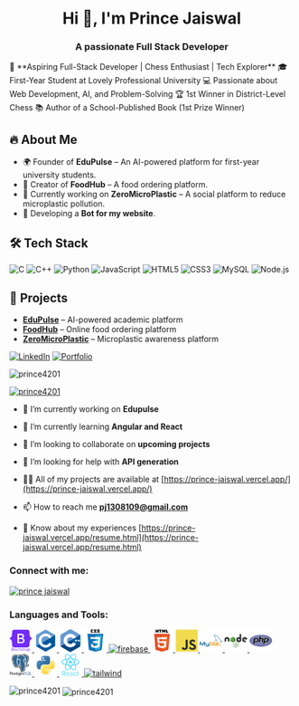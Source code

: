 <h1 align="center">Hi 👋, I'm Prince Jaiswal</h1>
<h3 align="center">A passionate Full Stack Developer</h3>
🚀 **Aspiring Full-Stack Developer | Chess Enthusiast | Tech Explorer**  
🎓 First-Year Student at Lovely Professional University  
💻 Passionate about Web Development, AI, and Problem-Solving  
🏆 1st Winner in District-Level Chess  
📚 Author of a School-Published Book (1st Prize Winner)  

## 🔥 About Me
- 🌍 Founder of **EduPulse** – An AI-powered platform for first-year university students.
- 🍔 Creator of **FoodHub** – A food ordering platform.
- 🌱 Currently working on **ZeroMicroPlastic** – A social platform to reduce microplastic pollution.
- 🤖 Developing a **Bot for my website**.

## 🛠️ Tech Stack
![C](https://img.shields.io/badge/C-00599C?style=for-the-badge&logo=c&logoColor=white)
![C++](https://img.shields.io/badge/C%2B%2B-00599C?style=for-the-badge&logo=c%2B%2B&logoColor=white)
![Python](https://img.shields.io/badge/Python-3776AB?style=for-the-badge&logo=python&logoColor=white)
![JavaScript](https://img.shields.io/badge/JavaScript-F7DF1E?style=for-the-badge&logo=javascript&logoColor=black)
![HTML5](https://img.shields.io/badge/HTML5-E34F26?style=for-the-badge&logo=html5&logoColor=white)
![CSS3](https://img.shields.io/badge/CSS3-1572B6?style=for-the-badge&logo=css3&logoColor=white)
![MySQL](https://img.shields.io/badge/MySQL-4479A1?style=for-the-badge&logo=mysql&logoColor=white)
![Node.js](https://img.shields.io/badge/Node.js-339933?style=for-the-badge&logo=nodedotjs&logoColor=white)

## 🚀 Projects
- **[EduPulse](https://github.com/your-username/edupulse)** – AI-powered academic platform
- **[FoodHub](https://github.com/your-username/foodhub)** – Online food ordering platform
- **[ZeroMicroPlastic](https://github.com/your-username/zeromicroplastic)** – Microplastic awareness platform


[![LinkedIn](https://img.shields.io/badge/LinkedIn-blue?style=for-the-badge&logo=linkedin)](https://linkedin.com/in/yourprofile)
[![Portfolio](https://img.shields.io/badge/Portfolio-000?style=for-the-badge&logo=vercel)](https://prince-jaiswal.vercel.app/)


<p align="left"> <img src="https://komarev.com/ghpvc/?username=prince4201&label=Profile%20views&color=0e75b6&style=flat" alt="prince4201" /> </p>

<p align="left"> <a href="https://github.com/ryo-ma/github-profile-trophy"><img src="https://github-profile-trophy.vercel.app/?username=prince4201" alt="prince4201" /></a> </p>

- 🔭 I’m currently working on **Edupulse**

- 🌱 I’m currently learning **Angular and React**

- 👯 I’m looking to collaborate on **upcoming projects**

- 🤝 I’m looking for help with **API generation**

- 👨‍💻 All of my projects are available at [https://prince-jaiswal.vercel.app/](https://prince-jaiswal.vercel.app/)

- 📫 How to reach me **pj1308109@gmail.com**

- 📄 Know about my experiences [https://prince-jaiswal.vercel.app/resume.html](https://prince-jaiswal.vercel.app/resume.html)

<h3 align="left">Connect with me:</h3>
<p align="left">
<a href="https://linkedin.com/in/prince jaiswal" target="blank"><img align="center" src="https://raw.githubusercontent.com/rahuldkjain/github-profile-readme-generator/master/src/images/icons/Social/linked-in-alt.svg" alt="prince jaiswal" height="30" width="40" /></a>
</p>

<h3 align="left">Languages and Tools:</h3>
<p align="left"> <a href="https://getbootstrap.com" target="_blank" rel="noreferrer"> <img src="https://raw.githubusercontent.com/devicons/devicon/master/icons/bootstrap/bootstrap-plain-wordmark.svg" alt="bootstrap" width="40" height="40"/> </a> <a href="https://www.cprogramming.com/" target="_blank" rel="noreferrer"> <img src="https://raw.githubusercontent.com/devicons/devicon/master/icons/c/c-original.svg" alt="c" width="40" height="40"/> </a> <a href="https://www.w3schools.com/cpp/" target="_blank" rel="noreferrer"> <img src="https://raw.githubusercontent.com/devicons/devicon/master/icons/cplusplus/cplusplus-original.svg" alt="cplusplus" width="40" height="40"/> </a> <a href="https://www.w3schools.com/css/" target="_blank" rel="noreferrer"> <img src="https://raw.githubusercontent.com/devicons/devicon/master/icons/css3/css3-original-wordmark.svg" alt="css3" width="40" height="40"/> </a> <a href="https://firebase.google.com/" target="_blank" rel="noreferrer"> <img src="https://www.vectorlogo.zone/logos/firebase/firebase-icon.svg" alt="firebase" width="40" height="40"/> </a> <a href="https://www.w3.org/html/" target="_blank" rel="noreferrer"> <img src="https://raw.githubusercontent.com/devicons/devicon/master/icons/html5/html5-original-wordmark.svg" alt="html5" width="40" height="40"/> </a> <a href="https://developer.mozilla.org/en-US/docs/Web/JavaScript" target="_blank" rel="noreferrer"> <img src="https://raw.githubusercontent.com/devicons/devicon/master/icons/javascript/javascript-original.svg" alt="javascript" width="40" height="40"/> </a> <a href="https://www.mysql.com/" target="_blank" rel="noreferrer"> <img src="https://raw.githubusercontent.com/devicons/devicon/master/icons/mysql/mysql-original-wordmark.svg" alt="mysql" width="40" height="40"/> </a> <a href="https://nodejs.org" target="_blank" rel="noreferrer"> <img src="https://raw.githubusercontent.com/devicons/devicon/master/icons/nodejs/nodejs-original-wordmark.svg" alt="nodejs" width="40" height="40"/> </a> <a href="https://www.php.net" target="_blank" rel="noreferrer"> <img src="https://raw.githubusercontent.com/devicons/devicon/master/icons/php/php-original.svg" alt="php" width="40" height="40"/> </a> <a href="https://www.postgresql.org" target="_blank" rel="noreferrer"> <img src="https://raw.githubusercontent.com/devicons/devicon/master/icons/postgresql/postgresql-original-wordmark.svg" alt="postgresql" width="40" height="40"/> </a> <a href="https://www.python.org" target="_blank" rel="noreferrer"> <img src="https://raw.githubusercontent.com/devicons/devicon/master/icons/python/python-original.svg" alt="python" width="40" height="40"/> </a> <a href="https://reactjs.org/" target="_blank" rel="noreferrer"> <img src="https://raw.githubusercontent.com/devicons/devicon/master/icons/react/react-original-wordmark.svg" alt="react" width="40" height="40"/> </a> <a href="https://tailwindcss.com/" target="_blank" rel="noreferrer"> <img src="https://www.vectorlogo.zone/logos/tailwindcss/tailwindcss-icon.svg" alt="tailwind" width="40" height="40"/> </a> </p>

<p><img align="left" src="https://github-readme-stats.vercel.app/api/top-langs?username=prince4201&show_icons=true&locale=en&layout=compact" alt="prince4201" /></p>

<p>&nbsp;<img align="center" src="https://github-readme-stats.vercel.app/api?username=prince4201&show_icons=true&locale=en" alt="prince4201" /></p>
